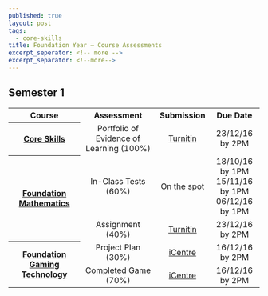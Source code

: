 ```yaml
---
published: true
layout: post
tags:
  - core-skills
title: Foundation Year – Course Assessments
excerpt_seperator: <!-- more -->
excerpt_separator: <!--more-->
---
```

## Semester 1
<table cellpadding="15" cellspacing="10" width="100%" style="text-align: center;">
<tbody>
<tr>
<th>Course</th>
<th>Assessment</th>
<th>Submission</th>
<th>Due Date</th>
</tr>
<tr>
<th><a href="https://e-vision.anglia.ac.uk/mdf//MOD003211_ZZF_ZZZF_2016.pdf">Core Skills</a></th>
<td>Portfolio of Evidence of Learning (100%)</td>
<td><a href="http://www.turnitinuk.com/">Turnitin</a></td>
<td>23/12/16 by 2PM</td>
</tr>
<tr class="middle-row">
<th rowspan="2"><a href="https://e-vision.anglia.ac.uk/mdf//MOD002547_ZZF_ZZZF_2016.pdf">Foundation Mathematics</a></th>
<td>In-Class Tests (60%)</td>
<td>On the spot</td>
<td>18/10/16 by 1PM<br>15/11/16 by 1PM<br>06/12/16 by 1PM</td>
</tr>
<tr class="middle-row" style="border-top: 0;">
<td>Assignment (40%)</td>
<td><a href="http://www.turnitinuk.com/">Turnitin</a></td>
<td>23/12/16 by 2PM</td>
</tr>
<tr>
<th rowspan="2"><a href="https://e-vision.anglia.ac.uk/mdf//MOD003547_ZZF_ZZZF_2016.pdf">Foundation Gaming Technology</a></th>
<td>Project Plan (30%)</td>
<td><a href="http://web.anglia.ac.uk/anet/student_services/icentre/index.phtml">iCentre</a></td>
<td>16/12/16 by 2PM</td>
</tr>
<tr>
<td>Completed Game (70%)</td>
<td><a href="http://web.anglia.ac.uk/anet/student_services/icentre/index.phtml">iCentre</a></td>
<td>16/12/16 by 2PM</td>
</tr>
</tbody>
</table>
<!--more-->
<br>
